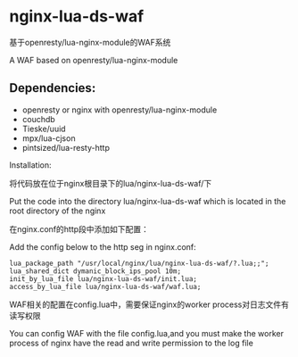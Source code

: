 nginx-lua-ds-waf
================

基于openresty/lua-nginx-module的WAF系统

A WAF based on openresty/lua-nginx-module

Dependencies:
----

- openresty or nginx with openresty/lua-nginx-module
- couchdb
- Tieske/uuid
- mpx/lua-cjson
- pintsized/lua-resty-http

Installation:

将代码放在位于nginx根目录下的lua/nginx-lua-ds-waf/下

Put the code into the directory lua/nginx-lua-ds-waf which is located in the root directory of the nginx


在nginx.conf的http段中添加如下配置：

Add the config below to the http seg in nginx.conf:

    lua_package_path "/usr/local/nginx/lua/nginx-lua-ds-waf/?.lua;;";
    lua_shared_dict dymanic_block_ips_pool 10m;
    init_by_lua_file lua/nginx-lua-ds-waf/init.lua;
    access_by_lua_file lua/nginx-lua-ds-waf/waf.lua;
    

WAF相关的配置在config.lua中，需要保证nginx的worker process对日志文件有读写权限

You can config WAF with the file config.lua,and you must make the worker process of nginx have the read and write permission to the log file
